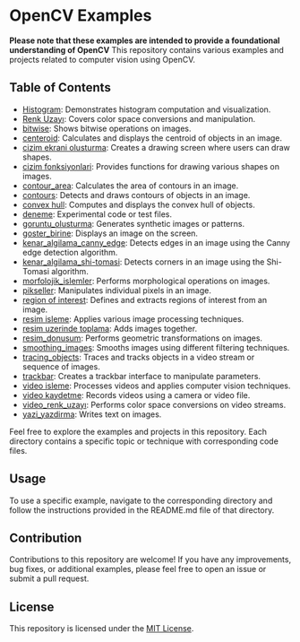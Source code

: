 # OpenCV Examples

**Please note that these examples are intended to provide a foundational understanding of OpenCV**
This repository contains various examples and projects related to computer vision using OpenCV.

## Table of Contents

- [Histogram](HİSTOGRAM): Demonstrates histogram computation and visualization.
- [Renk Uzayı](Renk%20Uzayı): Covers color space conversions and manipulation.
- [bitwise](bitwise): Shows bitwise operations on images.
- [centeroid](centeroid): Calculates and displays the centroid of objects in an image.
- [cizim ekrani olusturma](cizim%20ekrani%20olusturma): Creates a drawing screen where users can draw shapes.
- [cizim fonksiyonlari](cizim%20fonksiyonlari): Provides functions for drawing various shapes on images.
- [contour_area](contour_area): Calculates the area of contours in an image.
- [contours](contours): Detects and draws contours of objects in an image.
- [convex hull](convex%20hull): Computes and displays the convex hull of objects.
- [deneme](deneme): Experimental code or test files.
- [goruntu_olusturma](goruntu_olusturma): Generates synthetic images or patterns.
- [goster_birine](goster_birine): Displays an image on the screen.
- [kenar_algilama_canny_edge](kenar_algilama_canny_edge): Detects edges in an image using the Canny edge detection algorithm.
- [kenar_algilama_shi-tomasi](kenar_algilama_shi-tomasi): Detects corners in an image using the Shi-Tomasi algorithm.
- [morfolojik_islemler](morfolojik_islemler): Performs morphological operations on images.
- [pikseller](pikseller): Manipulates individual pixels in an image.
- [region of interest](region%20of%20interest): Defines and extracts regions of interest from an image.
- [resim isleme](resim%20isleme): Applies various image processing techniques.
- [resim uzerinde toplama](resim%20uzerinde%20toplama): Adds images together.
- [resim_donusum](resim_donusum): Performs geometric transformations on images.
- [smoothing_images](smoothing_images): Smooths images using different filtering techniques.
- [tracing_objects](tracing_objects): Traces and tracks objects in a video stream or sequence of images.
- [trackbar](trackbar): Creates a trackbar interface to manipulate parameters.
- [video isleme](video%20isleme): Processes videos and applies computer vision techniques.
- [video kaydetme](video%20kaydetme): Records videos using a camera or video file.
- [video_renk_uzayı](video_renk_uzayı): Performs color space conversions on video streams.
- [yazi_yazdirma](yazi_yazdirma): Writes text on images.

Feel free to explore the examples and projects in this repository. Each directory contains a specific topic or technique with corresponding code files.

## Usage

To use a specific example, navigate to the corresponding directory and follow the instructions provided in the README.md file of that directory.

## Contribution

Contributions to this repository are welcome! If you have any improvements, bug fixes, or additional examples, please feel free to open an issue or submit a pull request.

## License

This repository is licensed under the [MIT License](LICENSE).
